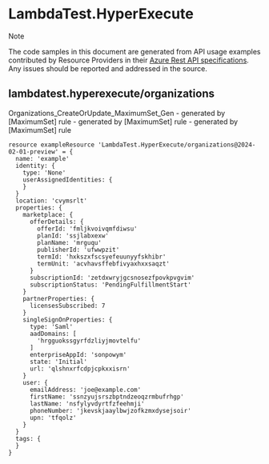 # LambdaTest.HyperExecute
  
> [!NOTE]
> The code samples in this document are generated from API usage examples contributed by Resource Providers in their [Azure Rest API specifications](https://github.com/Azure/azure-rest-api-specs). Any issues should be reported and addressed in the source.


## lambdatest.hyperexecute/organizations

Organizations_CreateOrUpdate_MaximumSet_Gen - generated by [MaximumSet] rule - generated by [MaximumSet] rule - generated by [MaximumSet] rule
```bicep
resource exampleResource 'LambdaTest.HyperExecute/organizations@2024-02-01-preview' = {
  name: 'example'
  identity: {
    type: 'None'
    userAssignedIdentities: {
    }
  }
  location: 'cvymsrlt'
  properties: {
    marketplace: {
      offerDetails: {
        offerId: 'fmljkvoivqmfdiwsu'
        planId: 'ssjlabxexw'
        planName: 'mrguqu'
        publisherId: 'ufwwpzit'
        termId: 'hxkszxfscsyefeuunyyfskhibr'
        termUnit: 'acvhavsffebfivyaxhxxsaqzt'
      }
      subscriptionId: 'zetdxwryjgcsnosezfpovkpvgvim'
      subscriptionStatus: 'PendingFulfillmentStart'
    }
    partnerProperties: {
      licensesSubscribed: 7
    }
    singleSignOnProperties: {
      type: 'Saml'
      aadDomains: [
        'hrgguokssgyrfdzliyjmovtelfu'
      ]
      enterpriseAppId: 'sonpowym'
      state: 'Initial'
      url: 'qlshnxrfcdpjcpkxxisrn'
    }
    user: {
      emailAddress: 'joe@example.com'
      firstName: 'ssnzyujsrszbptndzeoqzrmbufrhgp'
      lastName: 'nsfylyvdyrtfzfeehmji'
      phoneNumber: 'jkevskjaaylbwjzofkzmxdysejsoir'
      upn: 'tfqolz'
    }
  }
  tags: {
  }
}
```
